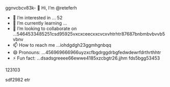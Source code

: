 ggnvcbcv83k- 👋 Hi, I’m @reteferh
- 👀 I’m interested in ... 52
- 🌱 I’m currently learning ...
- 💞️ I’m looking to collaborate on ...5464533485251csd95925vxcxceecxxcvcxvhtrhtr87687bnbmbvbvvb5vbnv
- 📫 How to reach me ...iohdgdgh23ggmhgnbqq
- 😄 Pronouns: ...456969666966uyzxcfbgdrggdrbgfedwdewrfdrthrthhtr
- ⚡ Fun fact: ...dsadsgreeee66ewwe4185xzcbgtr26.jjhm
fds5bgg53453
<!---erersdfgjltyfbcxsdf62fghf
retefer/retefer is a ✨ special ✨ repository because xcvits `README.md` (thi3s sdvvdsfile) appears on your GitHub profile.fghfg12cvb12hhqqg
You can click the Preview link to take a look at your changes.455253658
--->123103
sdf2982
etr
